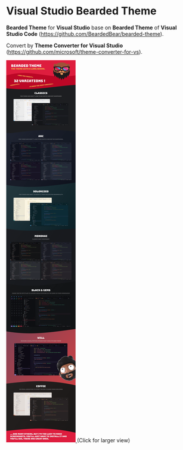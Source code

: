 # Visual Studio Bearded Theme

**Bearded Theme** for **Visual Studio** base on **Bearded Theme** of **Visual Studio Code** (https://github.com/BeardedBear/bearded-theme).

Convert by **Theme Converter for Visual Studio** (https://github.com/microsoft/theme-converter-for-vs).

<a href="https://raw.githubusercontent.com/daomtthuan/visual-studio-bearded-theme/main/Resources/Preview.png" target="_BLANK">
    <img alt="Preview" src="https://raw.githubusercontent.com/daomtthuan/visual-studio-bearded-theme/main/Resources/Preview.png">
</a>
(Click for larger view)
